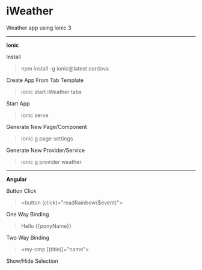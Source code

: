# iWeather
Weather app using Ionic 3

____
**Ionic**

Install
>npm install -g ionic@latest cordova

Create App From Tab Template
>ionic start iWeather tabs

Start App
>ionic serve

Generate New Page/Component
>ionic g page settings

Generate New Provider/Service
>ionic g provider weather

____
**Angular**

Button Click
><button (click)="readRainbow($event)">
  
One Way Binding
><p>Hello {{ponyName}}</p>

Two Way Binding
><my-cmp [(title)]="name">

Show/Hide Selection
><section *ngIf="showSection">
